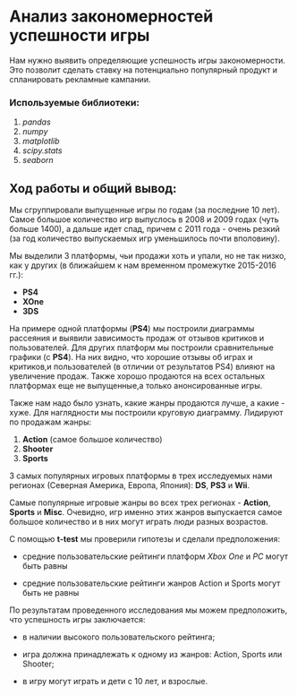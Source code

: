 # Анализ закономерностей успешности игры

Нам нужно выявить определяющие успешность игры закономерности. Это позволит сделать ставку на потенциально популярный продукт и спланировать рекламные кампании.

###  Используемые библиотеки:

1. *pandas*
2. *numpy*
3. *matplotlib*
4. *scipy.stats*
5. *seaborn*

## Ход работы и общий вывод:
Мы сгруппировали выпущенные игры по годам (за последние 10 лет). Самое большое количество игр выпуслось в 2008 и 2009 годах (чуть больше 1400), а дальше идет спад, причем с 2011 года - очень резкий (за год количество выпускаемых игр уменьшилось почти вполовину). 

Мы выделили 3 платформы, чьи продажи хоть и упали, но не так низко, как у других (в ближайшем к нам временном промежутке 2015-2016 гг.):

* **PS4**
* **XOne**
* **3DS**

На примере одной платформы (**PS4**) мы построили диаграммы рассеяния и выявили зависимость продаж от отзывов критиков и пользователей. Для других платформ мы построили сравнительные графики (с **PS4**). На них видно, что хорошие отзывы об играх и критиков,и пользователей (в отличии от результатов PS4) влияют на увеличение продаж. Также хорошо продаются на всех остальных платформах еще не выпущенные,а только анонсированные игры.

Также нам надо было узнать, какие жанры продаются лучше, а какие - хуже. Для наглядности мы построили круговую диаграмму. Лидируют по продажам жанры:
    
1. **Action** (самое большое количество)
2. **Shooter** 
3. **Sports**

3 самых популярных игровых платформы в трех исследуемых нами регионах (Северная Америка, Европа, Япония): **DS**, **PS3** и **Wii**. 

Самые популярные игровые жанры во всех трех регионах - **Action**, **Sports** и **Misc**. Очевидно, игр именно этих жанров выпускается самое большое количество и в них могут играть люди разных возрастов.

С помощью **t-test** мы проверили гипотезы и сделали предположения:

* средние пользовательские рейтинги платформ *Xbox One* и *PC* могут быть равны

* средние пользовательские рейтинги жанров Action и Sports могут быть не равны

По результатам проведенного исследования мы можем предположить, что успешность игры заключается:

* в наличии высокого пользовательского рейтинга;

* игра должна принадлежать к одному из жанров: Action, Sports или Shooter;

* в игру могут играть и дети с 10 лет, и взрослые.